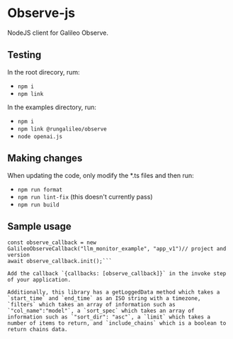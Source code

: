 # Observe-js

NodeJS client for Galileo Observe.

## Testing
In the root direcory, rum:
- `npm i`
- `npm link`

In the examples directory, run:
- `npm i`
- `npm link @rungalileo/observe`
- `node openai.js`

## Making changes
When updating the code, only modify the *.ts files and then run:
- `npm run format`
- `npm run lint-fix` (this doesn't currently pass)
- `npm run build`

## Sample usage
```import { GalileoObserveCallback } from "@rungalileo/observe";
const observe_callback = new GalileoObserveCallback("llm_monitor_example", "app_v1")// project and version
await observe_callback.init();```

Add the callback `{callbacks: [observe_callback]}` in the invoke step of your application.

Additionally, this library has a getLoggedData method which takes a `start_time` and `end_time` as an ISO string with a timezone, `filters` which takes an array of information such as `"col_name":"model"`, a `sort_spec` which takes an array of information such as `"sort_dir": "asc"`, a `limit` which takes a number of items to return, and `include_chains` which is a boolean to return chains data.
